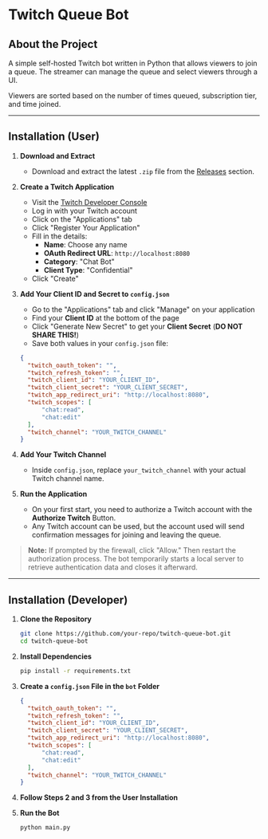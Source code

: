 # Twitch Queue Bot

## About the Project
A simple self-hosted Twitch bot written in Python that allows viewers to join a queue. The streamer can manage the queue and select viewers through a UI.

Viewers are sorted based on the number of times queued, subscription tier, and time joined.

---

## Installation (User)

1. **Download and Extract**
   - Download and extract the latest `.zip` file from the [Releases](#) section.

2. **Create a Twitch Application**
   - Visit the [Twitch Developer Console](https://dev.twitch.tv/console)
   - Log in with your Twitch account
   - Click on the "Applications" tab
   - Click "Register Your Application"
   - Fill in the details:
     - **Name**: Choose any name
     - **OAuth Redirect URL**: `http://localhost:8080`
     - **Category**: "Chat Bot"
     - **Client Type**: "Confidential"
   - Click "Create"

3. **Add Your Client ID and Secret to `config.json`**
   - Go to the "Applications" tab and click "Manage" on your application
   - Find your **Client ID** at the bottom of the page
   - Click "Generate New Secret" to get your **Client Secret** (__DO NOT SHARE THIS!__)
   - Save both values in your `config.json` file:

   ```json
   {
     "twitch_oauth_token": "",
     "twitch_refresh_token": "",
     "twitch_client_id": "YOUR_CLIENT_ID",
     "twitch_client_secret": "YOUR_CLIENT_SECRET",
     "twitch_app_redirect_uri": "http://localhost:8080",
     "twitch_scopes": [
         "chat:read",
         "chat:edit"
     ],
     "twitch_channel": "YOUR_TWITCH_CHANNEL"
   }
   ```

4. **Add Your Twitch Channel**
   - Inside `config.json`, replace `your_twitch_channel` with your actual Twitch channel name.

5. **Run the Application**
   - On your first start, you need to authorize a Twitch account with the **Authorize Twitch** Button.
   - Any Twitch account can be used, but the account used will send confirmation messages for joining and leaving the queue.

> **Note:** If prompted by the firewall, click "Allow." Then restart the authorization process. The bot temporarily starts a local server to retrieve authentication data and closes it afterward.

---

## Installation (Developer)

1. **Clone the Repository**
   ```sh
   git clone https://github.com/your-repo/twitch-queue-bot.git
   cd twitch-queue-bot
   ```

2. **Install Dependencies**
   ```sh
   pip install -r requirements.txt
   ```

3. **Create a `config.json` File in the `bot` Folder**
   ```json
   {
     "twitch_oauth_token": "",
     "twitch_refresh_token": "",
     "twitch_client_id": "YOUR_CLIENT_ID",
     "twitch_client_secret": "YOUR_CLIENT_SECRET",
     "twitch_app_redirect_uri": "http://localhost:8080",
     "twitch_scopes": [
         "chat:read",
         "chat:edit"
     ],
     "twitch_channel": "YOUR_TWITCH_CHANNEL"
   }
   ```

4. **Follow Steps 2 and 3 from the User Installation**

5. **Run the Bot**
   ```sh
   python main.py
   ```

